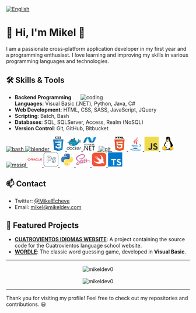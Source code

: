[<img src="https://img.shields.io/badge/English-🇬🇧-brightgreen" alt="English" />](./README.md)

# 👋 Hi, I'm Mikel 🚀

I am a passionate cross-platform application developer in my first year and a programming enthusiast. I love learning and improving my skills in various programming languages and technologies.

## 🛠️ Skills & Tools

<img src="https://github.com/mikeldev0/mikeldev0/assets/38868773/d2b3ed0d-fefd-4a7f-b90e-8b06412fd239" align="right" width="300" alt="coding">

- **Backend Programming Languages**: Visual Basic (.NET), Python, Java, C#
- **Web Development**: HTML, CSS, SASS, JavaScript, JQuery
- **Scripting**: Batch, Bash
- **Databases**: SQL, SQLServer, Access, Realm (NoSQL)
- **Version Control**: Git, GitHub, Bitbucket

<p align="left">
  <a href="https://www.gnu.org/software/bash/" target="_blank" rel="noreferrer"> <img src="https://www.vectorlogo.zone/logos/gnu_bash/gnu_bash-icon.svg" alt="bash" width="40" height="40"/> </a>
  <a href="https://www.blender.org/" target="_blank" rel="noreferrer"> <img src="https://download.blender.org/branding/community/blender_community_badge_white.svg" alt="blender" width="40" height="40"/> </a>
  <a href="https://www.w3schools.com/css/" target="_blank" rel="noreferrer"> <img src="https://raw.githubusercontent.com/devicons/devicon/master/icons/css3/css3-original-wordmark.svg" alt="css3" width="40" height="40"/> </a>
  <a href="https://www.docker.com/" target="_blank" rel="noreferrer"> <img src="https://raw.githubusercontent.com/devicons/devicon/master/icons/docker/docker-original-wordmark.svg" alt="docker" width="40" height="40"/> </a>
  <a href="https://dotnet.microsoft.com/" target="_blank" rel="noreferrer"> <img src="https://raw.githubusercontent.com/devicons/devicon/master/icons/dot-net/dot-net-original-wordmark.svg" alt="dotnet" width="40" height="40"/> </a>
  <a href="https://git-scm.com/" target="_blank" rel="noreferrer"> <img src="https://www.vectorlogo.zone/logos/git-scm/git-scm-icon.svg" alt="git" width="40" height="40"/> </a>
  <a href="https://www.w3.org/html/" target="_blank" rel="noreferrer"> <img src="https://raw.githubusercontent.com/devicons/devicon/master/icons/html5/html5-original-wordmark.svg" alt="html5" width="40" height="40"/> </a>
  <a href="https://www.java.com" target="_blank" rel="noreferrer"> <img src="https://raw.githubusercontent.com/devicons/devicon/master/icons/java/java-original.svg" alt="java" width="40" height="40"/> </a>
  <a href="https://developer.mozilla.org/en-US/docs/Web/JavaScript" target="_blank" rel="noreferrer"> <img src="https://raw.githubusercontent.com/devicons/devicon/master/icons/javascript/javascript-original.svg" alt="javascript" width="40" height="40"/> </a>
  <a href="https://www.linux.org/" target="_blank" rel="noreferrer"> <img src="https://raw.githubusercontent.com/devicons/devicon/master/icons/linux/linux-original.svg" alt="linux" width="40" height="40"/> </a>
  <a href="https://www.microsoft.com/en-us/sql-server" target="_blank" rel="noreferrer"> <img src="https://www.svgrepo.com/show/303229/microsoft-sql-server-logo.svg" alt="mssql" width="40" height="40"/> </a>
  <a href="https://www.oracle.com/" target="_blank" rel="noreferrer"> <img src="https://raw.githubusercontent.com/devicons/devicon/master/icons/oracle/oracle-original.svg" alt="oracle" width="40" height="40"/> </a>
  <a href="https://www.photoshop.com/en" target="_blank" rel="noreferrer"> <img src="https://raw.githubusercontent.com/devicons/devicon/master/icons/photoshop/photoshop-line.svg" alt="photoshop" width="40" height="40"/> </a>
  <a href="https://www.python.org" target="_blank" rel="noreferrer"> <img src="https://raw.githubusercontent.com/devicons/devicon/master/icons/python/python-original.svg" alt="python" width="40" height="40"/> </a>
  <a href="https://sass-lang.com" target="_blank" rel="noreferrer"> <img src="https://raw.githubusercontent.com/devicons/devicon/master/icons/sass/sass-original.svg" alt="sass" width="40" height="40"/> </a>
  <a href="https://developer.apple.com/swift/" target="_blank" rel="noreferrer"> <img src="https://raw.githubusercontent.com/devicons/devicon/master/icons/swift/swift-original.svg" alt="swift" width="40" height="40"/> </a>
  <a href="https://www.typescriptlang.org/" target="_blank" rel="noreferrer"> <img src="https://raw.githubusercontent.com/devicons/devicon/master/icons/typescript/typescript-original.svg" alt="typescript" width="40" height="40"/> </a>
</p>

## 📫 Contact

- Twitter: [@MikelEcheve](https://twitter.com/mikelecheve)
- Email: [mikel@mikeldev.com](mailto:mikel@mikeldev.com)

## 🌟 Featured Projects

- **[CUATROVIENTOS IDIOMAS WEBSITE](https://github.com/mikeldev0/Web-CuatrovientosIdiomas)**: A project containing the source code for the Cuatrovientos language school website.
- **[WORDLE](https://github.com/mikeldev0/Wordle)**: The classic word guessing game, developed in **Visual Basic**.

---

<p align="center">
  <img align="center" src="https://github-readme-stats.vercel.app/api/top-langs?username=mikeldev0&theme=dark&show_icons=true&locale=en&layout=compact" alt="mikeldev0" />
</p>

<p align="center">
  <img align="center" src="https://github-readme-stats.vercel.app/api?username=mikeldev0&theme=dark&show_icons=true&locale=en" alt="mikeldev0" />
</p>

---

Thank you for visiting my profile! Feel free to check out my repositories and contributions. 😃

